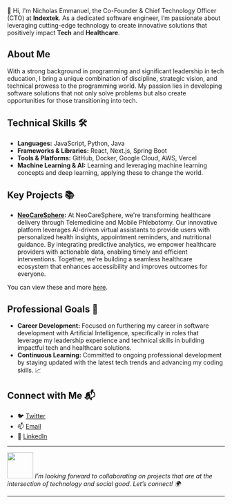 👋 Hi, I'm Nicholas Emmanuel, the Co-Founder & Chief Technology Officer (CTO) at **Indextek**. As a dedicated software engineer, I’m passionate about leveraging cutting-edge technology to create innovative solutions that positively impact **Tech** and **Healthcare**.

## About Me
With a strong background in programming and significant leadership in tech education, I bring a unique combination of discipline, strategic vision, and technical prowess to the programming world. My passion lies in developing software solutions that not only solve problems but also create opportunities for those transitioning into tech.

## Technical Skills 🛠️
- **Languages:** JavaScript, Python, Java
- **Frameworks & Libraries:** React, Next.js, Spring Boot
- **Tools & Platforms:** GitHub, Docker, Google Cloud, AWS, Vercel
- **Machine Learning & AI:** Learning and leveraging machine learning concepts and deep learning, applying these to change the world.

## Key Projects 📚
- **[NeoCareSphere](https://techieemma.me):** At NeoCareSphere, we're transforming healthcare delivery through Telemedicine and Mobile Phlebotomy. Our innovative platform leverages AI-driven virtual assistants to provide users with personalized health insights, appointment reminders, and nutritional guidance. By integrating predictive analytics, we empower healthcare providers with actionable data, enabling timely and efficient interventions. Together, we're building a seamless healthcare ecosystem that enhances accessibility and improves outcomes for everyone.
  
You can view these and more [here](https://techieemma.me/).

## Professional Goals 🚀
- **Career Development:** Focused on furthering my career in software development with Artificial Intelligence, specifically in roles that leverage my leadership experience and technical skills in building impactful tech and healthcare solutions.
- **Continuous Learning:** Committed to ongoing professional development by staying updated with the latest tech trends and advancing my coding skills. 📈

## Connect with Me 📬
- 🐦 [Twitter](https://twitter.com/techieEmma)
- 📫 [Email](mailto:nicholasemmanuel321@gmail.com)
- 🔗 [LinkedIn](https://linkedin.com/in/techieemma)
---

<img src="https://media.giphy.com/media/LnQjpWaON8nhr21vNW/giphy.gif" width="60"> <em>I’m looking forward to collaborating on projects that are at the intersection of technology and social good. Let’s connect! 🌍</em>

---
